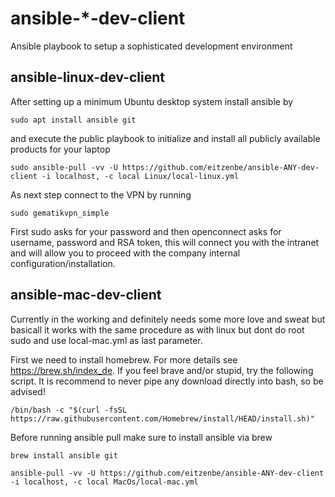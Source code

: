 # ansible-*-dev-client
Ansible playbook to setup a sophisticated development environment


## ansible-linux-dev-client

After setting up a minimum Ubuntu desktop system install ansible by

```shell
sudo apt install ansible git
```

and execute the public playbook to initialize and install all publicly available products for your laptop

```shell
sudo ansible-pull -vv -U https://github.com/eitzenbe/ansible-ANY-dev-client -i localhost, -c local Linux/local-linux.yml
```

As next step connect to the VPN by running 

```shell
sudo gematikvpn_simple
```

First sudo asks for your password and then openconnect asks for username, password and RSA token, this will connect you with the intranet and will allow you to proceed with the company internal configuration/installation.

## ansible-mac-dev-client

Currently in the working and definitely needs some more love and sweat but basicall it works with the same procedure as with linux but dont do root sudo and use local-mac.yml as last parameter.

First we need to install homebrew. For more details see https://brew.sh/index_de. If you feel brave and/or stupid, try the following script. It is recommend to never pipe any download directly into bash, so be advised!

```shell
/bin/bash -c "$(curl -fsSL https://raw.githubusercontent.com/Homebrew/install/HEAD/install.sh)"
```

Before running ansible pull make sure to install ansible via brew

```shell
brew install ansible git
```


```shell
ansible-pull -vv -U https://github.com/eitzenbe/ansible-ANY-dev-client -i localhost, -c local MacOs/local-mac.yml
```

